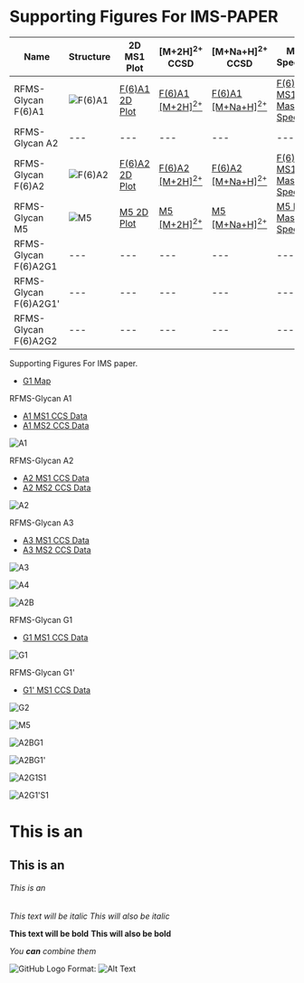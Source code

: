 # Supporting Figures For IMS-PAPER



| Name     | Structure|2D MS1 Plot|[M+2H]<sup>2+</sup> CCSD|[M+Na+H]<sup>2+</sup> CCSD|Mass Spectrum|
| ---      | ---       |---|---|---|---|
| RFMS-Glycan F(6)A1 | ![F(6)A1](https://raw.githubusercontent.com/Edward1292/test555/master/docs/Glycan_Structures/A1.png)|[F(6)A1 2D Plot](https://edward1292.github.io/SI_PALLISTER_GLYCAN_LIBRARY_A_STAR_BTI_UOM//A1_MS1_RFMS/A1_MS1_RFMS_All-CCS-Data.html) |[F(6)A1 [M+2H]<sup>2+<sup>](https://edward1292.github.io/SI_PALLISTER_GLYCAN_LIBRARY_A_STAR_BTI_UOM/A1_MS1_RFMS/RT_7_5-7_7mz_786_38/RT_7_5-7_7mz_786_38.html)|[F(6)A1 [M+Na+H]<sup>2+<sup>](https://edward1292.github.io/SI_PALLISTER_GLYCAN_LIBRARY_A_STAR_BTI_UOM/A1_MS1_RFMS/RT_7_5-7_7mz_797_37/RT_7_5-7_7mz_797_37.html)|[F(6)A1 MS1 Mass Spec](https://edward1292.github.io/SI_PALLISTER_GLYCAN_LIBRARY_A_STAR_BTI_UOM//A1_MS1_RFMS/A1_MS1_RFMS75-77AvgMassSpec.html)|
 | RFMS-Glycan  A2    | ---       |---|---|---|---|
 | RFMS-Glycan  F(6)A2| ![F(6)A2](https://raw.githubusercontent.com/Edward1292/test555/master/docs/Glycan_Structures/A2.png)      |[F(6)A2 2D Plot](https://edward1292.github.io/SI_PALLISTER_GLYCAN_LIBRARY_A_STAR_BTI_UOM//A2_MS1_RFMS/A2_MS1_RFMS_All-CCS-Data.html)|[F(6)A2 [M+2H]<sup>2+<sup>]()|[F(6)A2 [M+Na+H]<sup>2+<sup>]()|[F(6)A2 MS1 Mass Spec]()|
 | RFMS-Glycan M5      | ![M5](https://raw.githubusercontent.com/Edward1292/test555/master/docs/Glycan_Structures/M5.png)      |[M5 2D Plot](https://edward1292.github.io/SI_PALLISTER_GLYCAN_LIBRARY_A_STAR_BTI_UOM//A2_MS1_RFMS/M5_MS1_RFMS_All-CCS-Data.html)|[M5 [M+2H]<sup>2+<sup>]()|[M5 [M+Na+H]<sup>2+<sup>]()|[M5 MS1 Mass Spec]()|
 | RFMS-Glycan F(6)A2G1      | ---       |---|---|---|---|
 | RFMS-Glycan F(6)A2G1'      | ---       |---|---|---|---|
 | RFMS-Glycan F(6)A2G2      | ---       |---|---|---|---|


Supporting Figures For IMS paper.

 - [G1 Map](https://edward1292.github.io/SI_PALLISTER_GLYCAN_LIBRARY_A_STAR_BTI_UOM//G1_MS1/G1_MS1_All-CCS-Data.html) 
 
 
RFMS-Glycan A1
- [A1 MS1 CCS Data](https://edward1292.github.io/SI_PALLISTER_GLYCAN_LIBRARY_A_STAR_BTI_UOM//A1_MS1_RFMS/A1_MS1_RFMS_All-CCS-Data.html)
- [A1 MS2 CCS Data](https://edward1292.github.io/test555/A3_github/A3_github_All-CCS-Data.html)

![A1](https://raw.githubusercontent.com/Edward1292/test555/master/docs/Glycan_Structures/A1.png)

 
RFMS-Glycan A2
- [A2 MS1 CCS Data](https://edward1292.github.io/SI_PALLISTER_GLYCAN_LIBRARY_A_STAR_BTI_UOM//A2_MS1_RFMS/A2_MS1_RFMS_All-CCS-Data.html)
- [A2 MS2 CCS Data](https://edward1292.github.io/test555/A3_github/A3_github_All-CCS-Data.html)

![A2](https://raw.githubusercontent.com/Edward1292/test555/master/docs/Glycan_Structures/A2.png)

RFMS-Glycan A3
- [A3 MS1 CCS Data](https://edward1292.github.io/test555/A3_github/A3_github_All-CCS-Data.html)
- [A3 MS2 CCS Data](https://edward1292.github.io/test555/A3_github/A3_github_All-CCS-Data.html)

![A3](https://raw.githubusercontent.com/Edward1292/test555/master/docs/Glycan_Structures/A3.png)


![A4](https://raw.githubusercontent.com/Edward1292/test555/master/docs/Glycan_Structures/A4.png)


![A2B](https://raw.githubusercontent.com/Edward1292/test555/master/docs/Glycan_Structures/A2B.png)

RFMS-Glycan G1
- [G1 MS1 CCS Data](https://edward1292.github.io/SI_PALLISTER_GLYCAN_LIBRARY_A_STAR_BTI_UOM//G1_MS1_RFMS/G1_MS1_RFMS_All-CCS-Data.html)


![G1](https://raw.githubusercontent.com/Edward1292/test555/master/docs/Glycan_Structures/G1.png)

RFMS-Glycan G1'
- [G1' MS1 CCS Data](https://edward1292.github.io/SI_PALLISTER_GLYCAN_LIBRARY_A_STAR_BTI_UOM//G1_prime_MS1_RFMS/G1_prime_MS1_RFMS_All-CCS-Data.html)


![G2](https://raw.githubusercontent.com/Edward1292/test555/master/docs/Glycan_Structures/G2.png)


![M5](https://raw.githubusercontent.com/Edward1292/test555/master/docs/Glycan_Structures/M5.png)


![A2BG1](https://raw.githubusercontent.com/Edward1292/test555/master/docs/Glycan_Structures/A2BG1.png)


![A2BG1'](https://raw.githubusercontent.com/Edward1292/test555/master/docs/Glycan_Structures/A2BG1'.png)


![A2G1S1](https://raw.githubusercontent.com/Edward1292/test555/master/docs/Glycan_Structures/A2G1S1.png)


![A2G1'S1](https://raw.githubusercontent.com/Edward1292/test555/master/docs/Glycan_Structures/A2G1'S1.png)



# This is an 
## This is an 
###### This is an 


*This text will be italic*
_This will also be italic_

**This text will be bold**
__This will also be bold__

_You **can** combine them_




![GitHub Logo](https://github.githubassets.com/images/modules/logos_page/GitHub-Mark.png)
Format: ![Alt Text](https://github.githubassets.com/images/modules/logos_page/GitHub-Mark.png)

